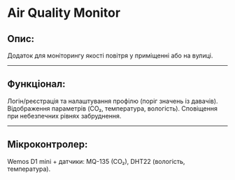 # Air Quality Monitor

## Опис:
Додаток для моніторингу якості повітря у приміщенні або на вулиці. 

***
## Функціонал:
Логін/реєстрація та налаштування профілю (поріг значень із давачів).
Відображення параметрів (CO₂, температура, вологість).
Сповіщення при небезпечних рівнях забруднення.

***
## Мікроконтролер: 
Wemos D1 mini + датчики: MQ-135 (CO₂), DHT22 (вологість, температура).
